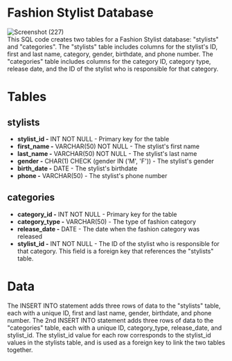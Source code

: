 # Fashion Stylist Database
![Screenshot (227)](https://user-images.githubusercontent.com/129122755/231604693-57279f84-9592-4f9d-8f81-a20c96901116.png) <br>
This SQL code creates two tables for a Fashion Stylist database: "stylists" and "categories". The "stylists" table includes columns for the stylist's ID, first and last name, category, gender, birthdate, and phone number. The "categories" table includes columns for the category ID, category type, release date, and the ID of the stylist who is responsible for that category.

# Tables
## stylists
* **stylist_id -** INT NOT NULL - Primary key for the table
* **first_name -** VARCHAR(50) NOT NULL - The stylist's first name
* **last_name -** VARCHAR(50) NOT NULL - The stylist's last name
* **gender -** CHAR(1) CHECK (gender IN ('M', 'F')) - The stylist's gender 
* **birth_date -** DATE - The stylist's birthdate
* **phone -** VARCHAR(50) - The stylist's phone number

## categories
* **category_id -** INT NOT NULL - Primary key for the table
* **category_type -** VARCHAR(50) - The type of fashion category
* **release_date -** DATE - The date when the fashion category was released
* **stylist_id -** INT NOT NULL - The ID of the stylist who is responsible for that category. This field is a foreign key that references the "stylists" table.

# Data
The INSERT INTO statement adds three rows of data to the "stylists" table, each with a unique ID, first and last name, gender, birthdate, and phone number. The 2nd INSERT INTO statement adds three rows of data to the "categories" table, each with a unique ID, category_type, release_date, and stylist_id. The stylist_id value for each row corresponds to the stylist_id values in the stylists table, and is used as a foreign key to link the two tables together.
 
